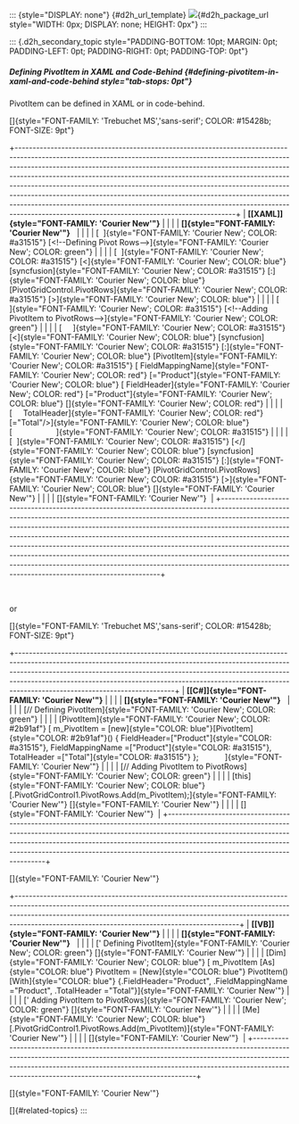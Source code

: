 ::: {style="DISPLAY: none"}
[](ms-xhelp:///?Id=d2h_url_template){#d2h_url_template} ![](!package_url!){#d2h_package_url style="WIDTH: 0px; DISPLAY: none; HEIGHT: 0px"}
:::

::: {.d2h_secondary_topic style="PADDING-BOTTOM: 10pt; MARGIN: 0pt; PADDING-LEFT: 0pt; PADDING-RIGHT: 0pt; PADDING-TOP: 0pt"}
##### Defining PivotItem in XAML and Code-Behind {#defining-pivotitem-in-xaml-and-code-behind style="tab-stops: 0pt"}

PivotItem can be defined in XAML or in code-behind.

[]{style="FONT-FAMILY: 'Trebuchet MS','sans-serif'; COLOR: #15428b; FONT-SIZE: 9pt"} 

+-------------------------------------------------------------------------------------------------------------------------------------------------------------------------------------------------------------------------------------------------------------------------------------------------------------------------------------------------------------------------------------------------------------------------------------------------------------------------------------------------------------------------------------------------------------------------------------------------------------------------------+
| **[\[XAML\]]{style="FONT-FAMILY: 'Courier New'"}**                                                                                                                                                                                                                                                                                                                                                                                                                                                                                                                                                                            |
|                                                                                                                                                                                                                                                                                                                                                                                                                                                                                                                                                                                                                               |
| **[]{style="FONT-FAMILY: 'Courier New'"}**                                                                                                                                                                                                                                                                                                                                                                                                                                                                                                                                                                                    |
|                                                                                                                                                                                                                                                                                                                                                                                                                                                                                                                                                                                                                               |
| [  ]{style="FONT-FAMILY: 'Courier New'; COLOR: #a31515"} [\<!\--Defining Pivot Rows\--\>]{style="FONT-FAMILY: 'Courier New'; COLOR: green"}                                                                                                                                                                                                                                                                                                                                                                                                                                                                                   |
|                                                                                                                                                                                                                                                                                                                                                                                                                                                                                                                                                                                                                               |
| [  ]{style="FONT-FAMILY: 'Courier New'; COLOR: #a31515"} [\<]{style="FONT-FAMILY: 'Courier New'; COLOR: blue"} [syncfusion]{style="FONT-FAMILY: 'Courier New'; COLOR: #a31515"} [:]{style="FONT-FAMILY: 'Courier New'; COLOR: blue"} [PivotGridControl.PivotRows]{style="FONT-FAMILY: 'Courier New'; COLOR: #a31515"} [\>]{style="FONT-FAMILY: 'Courier New'; COLOR: blue"}                                                                                                                                                                                                                                                   |
|                                                                                                                                                                                                                                                                                                                                                                                                                                                                                                                                                                                                                               |
| [     ]{style="FONT-FAMILY: 'Courier New'; COLOR: #a31515"} [\<!\--Adding PivotItem to PivotRows\--\>]{style="FONT-FAMILY: 'Courier New'; COLOR: green"}                                                                                                                                                                                                                                                                                                                                                                                                                                                                      |
|                                                                                                                                                                                                                                                                                                                                                                                                                                                                                                                                                                                                                               |
| [     ]{style="FONT-FAMILY: 'Courier New'; COLOR: #a31515"} [\<]{style="FONT-FAMILY: 'Courier New'; COLOR: blue"} [syncfusion]{style="FONT-FAMILY: 'Courier New'; COLOR: #a31515"} [:]{style="FONT-FAMILY: 'Courier New'; COLOR: blue"} [PivotItem]{style="FONT-FAMILY: 'Courier New'; COLOR: #a31515"} [ FieldMappingName]{style="FONT-FAMILY: 'Courier New'; COLOR: red"} [=\"Product\"]{style="FONT-FAMILY: 'Courier New'; COLOR: blue"} [ FieldHeader]{style="FONT-FAMILY: 'Courier New'; COLOR: red"} [=\"Product\"]{style="FONT-FAMILY: 'Courier New'; COLOR: blue"} []{style="FONT-FAMILY: 'Courier New'; COLOR: red"} |
|                                                                                                                                                                                                                                                                                                                                                                                                                                                                                                                                                                                                                               |
| [     TotalHeader]{style="FONT-FAMILY: 'Courier New'; COLOR: red"} [=\"Total\"/\>]{style="FONT-FAMILY: 'Courier New'; COLOR: blue"} [                    ]{style="FONT-FAMILY: 'Courier New'; COLOR: #a31515"}                                                                                                                                                                                                                                                                                                                                                                                                                |
|                                                                                                                                                                                                                                                                                                                                                                                                                                                                                                                                                                                                                               |
| [  ]{style="FONT-FAMILY: 'Courier New'; COLOR: #a31515"} [\</]{style="FONT-FAMILY: 'Courier New'; COLOR: blue"} [syncfusion]{style="FONT-FAMILY: 'Courier New'; COLOR: #a31515"} [:]{style="FONT-FAMILY: 'Courier New'; COLOR: blue"} [PivotGridControl.PivotRows]{style="FONT-FAMILY: 'Courier New'; COLOR: #a31515"} [\>]{style="FONT-FAMILY: 'Courier New'; COLOR: blue"} []{style="FONT-FAMILY: 'Courier New'"}                                                                                                                                                                                                           |
|                                                                                                                                                                                                                                                                                                                                                                                                                                                                                                                                                                                                                               |
| []{style="FONT-FAMILY: 'Courier New'"}                                                                                                                                                                                                                                                                                                                                                                                                                                                                                                                                                                                        |
+-------------------------------------------------------------------------------------------------------------------------------------------------------------------------------------------------------------------------------------------------------------------------------------------------------------------------------------------------------------------------------------------------------------------------------------------------------------------------------------------------------------------------------------------------------------------------------------------------------------------------------+

 

or

[]{style="FONT-FAMILY: 'Trebuchet MS','sans-serif'; COLOR: #15428b; FONT-SIZE: 9pt"} 

+--------------------------------------------------------------------------------------------------------------------------------------------------------------------------------------------------------------------------------------------------------------------------------------------------------------------------------------------------------------------+
| **[\[C#\]]{style="FONT-FAMILY: 'Courier New'"}**                                                                                                                                                                                                                                                                                                                   |
|                                                                                                                                                                                                                                                                                                                                                                    |
| **[]{style="FONT-FAMILY: 'Courier New'"}**                                                                                                                                                                                                                                                                                                                         |
|                                                                                                                                                                                                                                                                                                                                                                    |
| [// Defining PivotItem]{style="FONT-FAMILY: 'Courier New'; COLOR: green"}                                                                                                                                                                                                                                                                                          |
|                                                                                                                                                                                                                                                                                                                                                                    |
| [PivotItem]{style="FONT-FAMILY: 'Courier New'; COLOR: #2b91af"} [ m_PivotItem = [new]{style="COLOR: blue"}[PivotItem]{style="COLOR: #2b91af"}() { FieldHeader=[\"Product\"]{style="COLOR: #a31515"}, FieldMappingName =[\"Product\"]{style="COLOR: #a31515"}, TotalHeader =[\"Total\"]{style="COLOR: #a31515"} };            ]{style="FONT-FAMILY: 'Courier New'"} |
|                                                                                                                                                                                                                                                                                                                                                                    |
| [// Adding PivotItem to PivotRows]{style="FONT-FAMILY: 'Courier New'; COLOR: green"}                                                                                                                                                                                                                                                                               |
|                                                                                                                                                                                                                                                                                                                                                                    |
| [this]{style="FONT-FAMILY: 'Courier New'; COLOR: blue"} [.PivotGridControl1.PivotRows.Add(m_PivotItem);]{style="FONT-FAMILY: 'Courier New'"} []{style="FONT-FAMILY: 'Courier New'"}                                                                                                                                                                                |
|                                                                                                                                                                                                                                                                                                                                                                    |
| []{style="FONT-FAMILY: 'Courier New'"}                                                                                                                                                                                                                                                                                                                             |
+--------------------------------------------------------------------------------------------------------------------------------------------------------------------------------------------------------------------------------------------------------------------------------------------------------------------------------------------------------------------+

[]{style="FONT-FAMILY: 'Courier New'"} 

+--------------------------------------------------------------------------------------------------------------------------------------------------------------------------------------------------------------------------------------------------------------------------------------------------------+
| **[\[VB\]]{style="FONT-FAMILY: 'Courier New'"}**                                                                                                                                                                                                                                                       |
|                                                                                                                                                                                                                                                                                                        |
| **[]{style="FONT-FAMILY: 'Courier New'"}**                                                                                                                                                                                                                                                             |
|                                                                                                                                                                                                                                                                                                        |
| [\' Defining PivotItem]{style="FONT-FAMILY: 'Courier New'; COLOR: green"} []{style="FONT-FAMILY: 'Courier New'"}                                                                                                                                                                                       |
|                                                                                                                                                                                                                                                                                                        |
| [Dim]{style="FONT-FAMILY: 'Courier New'; COLOR: blue"} [ m_PivotItem [As]{style="COLOR: blue"} PivotItem = [New]{style="COLOR: blue"} PivotItem() [With]{style="COLOR: blue"} {.FieldHeader=\"Product\", .FieldMappingName =\"Product\", .TotalHeader =\"Total\"}]{style="FONT-FAMILY: 'Courier New'"} |
|                                                                                                                                                                                                                                                                                                        |
| [\' Adding PivotItem to PivotRows]{style="FONT-FAMILY: 'Courier New'; COLOR: green"} []{style="FONT-FAMILY: 'Courier New'"}                                                                                                                                                                            |
|                                                                                                                                                                                                                                                                                                        |
| [Me]{style="FONT-FAMILY: 'Courier New'; COLOR: blue"} [.PivotGridControl1.PivotRows.Add(m_PivotItem)]{style="FONT-FAMILY: 'Courier New'"}                                                                                                                                                              |
|                                                                                                                                                                                                                                                                                                        |
| []{style="FONT-FAMILY: 'Courier New'"}                                                                                                                                                                                                                                                                 |
+--------------------------------------------------------------------------------------------------------------------------------------------------------------------------------------------------------------------------------------------------------------------------------------------------------+

[]{style="FONT-FAMILY: 'Courier New'"} 

[]{#related-topics}
:::
